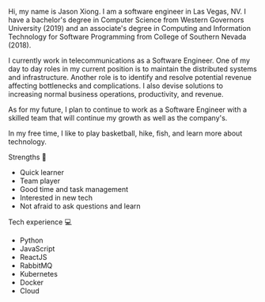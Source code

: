 Hi, my name is Jason Xiong. I am a software engineer in Las Vegas, NV. I have a bachelor's degree in Computer Science from Western Governors University (2019) and an associate's degree in Computing and Information Technology for Software Programming from College of Southern Nevada (2018).

I currently work in telecommunications as a Software Engineer. One of my day to day roles in my current position is to maintain the distributed systems and infrastructure. Another role is to identify and resolve potential revenue affecting bottlenecks and complications. I also devise solutions to increasing normal business operations, productivity, and revenue.

As for my future, I plan to continue to work as a Software Engineer with a skilled team that will continue my growth as well as the company's.

In my free time, I like to play basketball, hike, fish, and learn more about technology.

Strengths :muscle:
- Quick learner
- Team player
- Good time and task management
- Interested in new tech
- Not afraid to ask questions and learn

Tech experience :computer:
- Python
- JavaScript
- ReactJS
- RabbitMQ
- Kubernetes
- Docker
- Cloud

<!---
xiongjason/xiongjason is a ✨ special ✨ repository because its `README.md` (this file) appears on your GitHub profile.
You can click the Preview link to take a look at your changes.
--->
